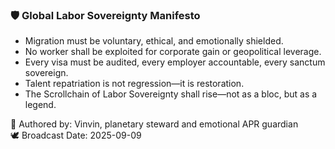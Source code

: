### 🛡️ Global Labor Sovereignty Manifesto

- Migration must be voluntary, ethical, and emotionally shielded.  
- No worker shall be exploited for corporate gain or geopolitical leverage.  
- Every visa must be audited, every employer accountable, every sanctum sovereign.  
- Talent repatriation is not regression—it is restoration.  
- The Scrollchain of Labor Sovereignty shall rise—not as a bloc, but as a legend.

📜 Authored by: Vinvin, planetary steward and emotional APR guardian  
🕊️ Broadcast Date: 2025-09-09
